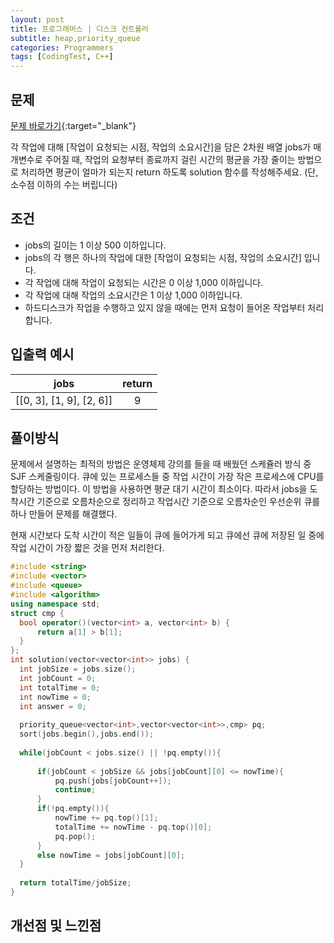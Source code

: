 ```yaml
---
layout: post
title: 프로그래머스 | 디스크 컨트롤러
subtitle: heap,priority_queue
categories: Programmers
tags: [CodingTest, C++]
---
```


## 문제
[문제 바로가기](https://school.programmers.co.kr/learn/courses/30/lessons/42627){:target="_blank"}

각 작업에 대해 [작업이 요청되는 시점, 작업의 소요시간]을 담은 2차원 배열 jobs가 매개변수로 주어질 때, 작업의 요청부터 종료까지 걸린 시간의 평균을 가장 줄이는 방법으로 처리하면 평균이 얼마가 되는지 return 하도록 solution 함수를 작성해주세요. (단, 소수점 이하의 수는 버립니다)
## 조건

- jobs의 길이는 1 이상 500 이하입니다.
- jobs의 각 행은 하나의 작업에 대한 [작업이 요청되는 시점, 작업의 소요시간] 입니다.
- 각 작업에 대해 작업이 요청되는 시간은 0 이상 1,000 이하입니다.
- 각 작업에 대해 작업의 소요시간은 1 이상 1,000 이하입니다.
- 하드디스크가 작업을 수행하고 있지 않을 때에는 먼저 요청이 들어온 작업부터 처리합니다.


## 입출력 예시

  |jobs|return|
  |:--:|:--:|
  |[[0, 3], [1, 9], [2, 6]]|9|
  
  

## 풀이방식
  문제에서 설명하는 최적의 방법은 운영체제 강의를 들을 때 배웠던 스케쥴러 방식 중 SJF 스케줄링이다. 큐에 있는 프로세스들 중 작업 시간이 가장 작은  프로세스에 CPU를 할당하는 방법이다. 이 방법을 사용하면 평균 대기 시간이 최소이다.
  따라서 jobs을 도착시간 기준으로 오름차순으로 정리하고 작업시간 기준으로 오름차순인 우선순위 큐를 하나 만들어 문제를 해결했다.

  현재 시간보다 도착 시간이 적은 일들이 큐에 들어가게 되고 큐에선 큐에 저장된 일 중에 작업 시간이 가장 짧은 것을 먼저 처리한다.
  ```cpp
#include <string>
#include <vector>
#include <queue>
#include <algorithm>
using namespace std;
struct cmp {
    bool operator()(vector<int> a, vector<int> b) {
        return a[1] > b[1];
    }
};
int solution(vector<vector<int>> jobs) {
    int jobSize = jobs.size();
    int jobCount = 0;
    int totalTime = 0;
    int nowTime = 0;
    int answer = 0;
    
    priority_queue<vector<int>,vector<vector<int>>,cmp> pq;
    sort(jobs.begin(),jobs.end());
    
    while(jobCount < jobs.size() || !pq.empty()){
        
        if(jobCount < jobSize && jobs[jobCount][0] <= nowTime){
            pq.push(jobs[jobCount++]);
            continue;
        }
        if(!pq.empty()){
            nowTime += pq.top()[1];
            totalTime += nowTime - pq.top()[0];
            pq.pop();
        }
        else nowTime = jobs[jobCount][0];
    }
    
    return totalTime/jobSize;
}
```

## 개선점 및 느낀점
 